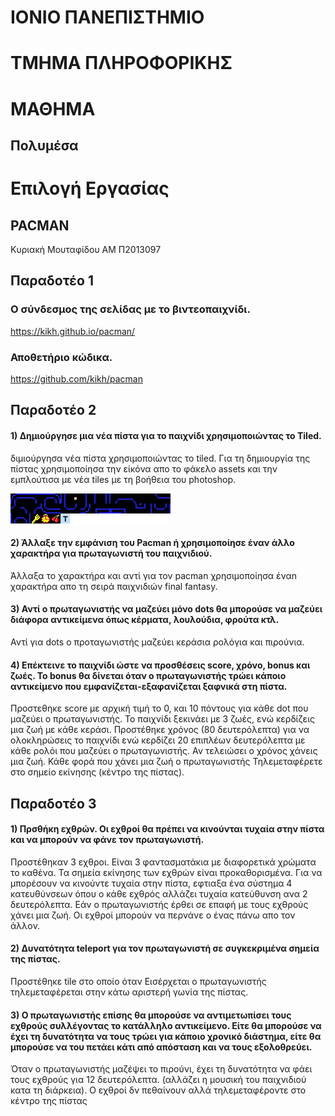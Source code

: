 # ΙΟΝΙΟ ΠΑΝΕΠΙΣΤΗΜΙΟ 


# ΤΜΗΜΑ ΠΛΗΡΟΦΟΡΙΚΗΣ 


# ΜΑΘΗΜΑ
## Πολυμέσα

# Επιλογή Εργασίας
## PACMAN

Κυριακή Μουταφίδου
ΑΜ Π2013097

## Παραδοτέο 1
### Ο σύνδεσμος της σελίδας με το βιντεοπαιχνίδι.

https://kikh.github.io/pacman/

### Αποθετήριο κώδικα.

https://github.com/kikh/pacman

## Παραδοτέο 2

#### 1) Δημιούργησε μια νέα πίστα για το παιχνίδι χρησιμοποιώντας το Tiled.

διμιούργησα νέα πίστα χρησιμοποιώντας το tiled. Για τη δημιουργία της πίστας χρησιμοποίησα την είκόνα απο το φάκελο assets και την εμπλούτισα με νέα tiles με τη βοήθεια του photoshop.

![](pacman-tiles.png)

#### 2) Άλλαξε την εμφάνιση του Pacman ή χρησιμοποίησε έναν άλλο χαρακτήρα για πρωταγωνιστή του παιχνιδιού.

Άλλαξα το χαρακτήρα και αντί για τον pacman χρησιμοποίησα έναn χαρακτήρα απο τη σειρά παιχνιδιών final fantasy.

#### 3) Αντί ο πρωταγωνιστής να μαζεύει μόνο dots θα μπορούσε να μαζεύει διάφορα αντικείμενα όπως κέρματα, λουλούδια, φρούτα κτλ.
Αντί για dots ο προταγωνιστής μαζεύει κεράσια ρολόγια και πιρούνια.

#### 4) Επέκτεινε το παιχνίδι ώστε να προσθέσεις score, χρόνο, bonus και ζωές. Το bonus θα δίνεται όταν ο πρωταγωνιστής τρώει κάποιο αντικείμενο που εμφανίζεται-εξαφανίζεται ξαφνικά στη πίστα.
Προστεθηκε score με αρχική τιμή το 0, και 10 πόντους για κάθε dot που μαζεύει ο πρωταγωνιστής. Το παιχνίδι ξεκινάει με 3 ζωές, ενώ κερδίζεις μια ζωή με κάθε κεράσι. Προστέθηκε χρόνος (80 δευτερόλεπτα) για να ολοκληρώσεις το παιχνίδι ενώ κερδίζει 20 επιπλέων δευτερόλεπτα με κάθε ρολόι που μαζεύει ο πρωταγωνιστής. Αν τελειώσει ο χρόνος χάνεις μια ζωή. Κάθε φορά που χάνει μια ζωή ο πρωταγωνιστής Τηλεμεταφέρετε στο σημείο εκίνησης (κέντρο της πίστας).

## Παραδοτέο 3

#### 1) Πρσθήκη εχθρών. Οι εχθροί θα πρέπει να κινούνται τυχαία στην πίστα και να μπορούν να φάνε τον πρωταγωνιστή.
Προστέθηκαν 3 εχθροι. Είναι 3 φαντασματάκια με διαφορετικά χρώματα το καθένα. Τα σημεία εκίνησης των εχθρών είναι προκαθορισμένα. Για να μπορέσουν να κινούντε τυχαία στην πίστα, εφτιαξα ένα σύστημα 4 κατευθύνσεων όπου ο κάθε εχθρός αλλάζει τυχαία κατεύθυνση ανα 2 δευτερόλεπτα. Εάν ο πρωταγωνιστής έρθει σε επαφή με τους εχθρούς χάνει μια ζωή. Οι εχθροί μπορούν να περνάνε ο ένας πάνω απο τον άλλον. 


#### 2) Δυνατότητα teleport για τον πρωταγωνιστή σε συγκεκριμένα σημεία της πίστας.
Προστέθηκε tile στο οποίο όταν Εισέρχεται ο πρωταγωνιστής τηλεμεταφέρεται στην κάτω αριστερή γωνία της πίστας. 

#### 3) Ο πρωταγωνιστής επίσης θα μπορούσε να αντιμετωπίσει τους εχθρούς συλλέγοντας το κατάλληλο αντικείμενο. Είτε θα μπορούσε να έχει τη δυνατότητα να τους τρώει για κάποιο χρονικό διάστημα, είτε θα μπορούσε να του πετάει κάτι από απόσταση και να τους εξολοθρεύει.
Όταν ο πρωταγωνιστής μαζέψει το πιρούνι, έχει τη δυνατότητα να φάει τους εχθρούς για 12 δευτερόλεπτα. (αλλάζει η μουσική του παιχνιδιού κατα τη διάρκεια). Ο εχθροί δν πεθαίνουν αλλά τηλεμεταφέροντε στο κέντρο της πίστας

